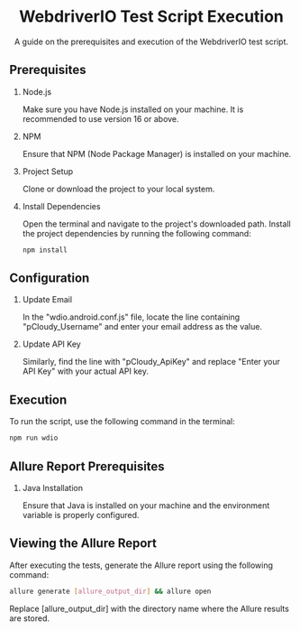 <h1 align="center">WebdriverIO Test Script Execution</h1>

<p align="center">A guide on the prerequisites and execution of the WebdriverIO test script.</p>

<h2>Prerequisites</h2>

<ol>
  <li>Node.js</li>
  <p>Make sure you have Node.js installed on your machine. It is recommended to use version 16 or above.</p>
  
  <li>NPM</li>
  <p>Ensure that NPM (Node Package Manager) is installed on your machine.</p>
  
  <li>Project Setup</li>
  <p>Clone or download the project to your local system.</p>
  
  <li>Install Dependencies</li>
  <p>Open the terminal and navigate to the project's downloaded path. Install the project dependencies by running the following command:</p>
  
  ```bash
  npm install
  ```
</ol>
<h2>Configuration</h2>
<ol>
  <li>Update Email</li>
  <p>In the "wdio.android.conf.js" file, locate the line containing "pCloudy_Username" and enter your email address as the value.</p>
  <li>Update API Key</li>
  <p>Similarly, find the line with "pCloudy_ApiKey" and replace "Enter your API Key" with your actual API key.</p>
</ol>
<h2>Execution</h2>
<p>To run the script, use the following command in the terminal:</p>

 ```bash
npm run wdio
 ```
<h2>Allure Report Prerequisites</h2>
<ol>
  <li>Java Installation</li>
  <p>Ensure that Java is installed on your machine and the environment variable is properly configured.</p>
</ol>
<h2>Viewing the Allure Report</h2>
<p>After executing the tests, generate the Allure report using the following command:</p>

```bash
allure generate [allure_output_dir] && allure open 
```
Replace [allure_output_dir] with the directory name where the Allure results are stored.



